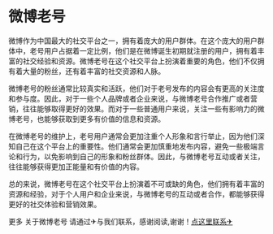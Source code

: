 # 微博老号

微博作为中国最大的社交平台之一，拥有着庞大的用户群体。在这个庞大的用户群体中，老号用户占据着一定比例，他们是在微博诞生初期就注册的用户，拥有着丰富的社交经验和资源。微博老号在这个社交平台上扮演着重要的角色，他们不仅拥有着大量的粉丝，还有着丰富的社交资源和人脉。

微博老号的粉丝通常比较真实和活跃，他们对于老号发布的内容会有更高的关注度和参与度。因此，对于一些个人品牌或者企业来说，与微博老号合作推广或者营销，往往能够取得更好的效果。而对于一些普通用户来说，关注一些有影响力的微博老号，也能够获取到更多有价值的信息和资源。

在微博老号的维护上，老号用户通常会更加注重个人形象和言行举止，因为他们深知自己在这个平台上的重要性。他们通常会更加慎重地发布内容，避免一些极端言论和行为，以免影响到自己的形象和粉丝群体。因此，与微博老号互动或者关注，往往能够获得更加正能量和有价值的内容。

总的来说，微博老号在这个社交平台上扮演着不可或缺的角色，他们拥有着丰富的资源和经验，对于个人用户和企业来说，与微博老号的互动或者合作，都能够获得更好的社交体验和营销效果。

更多 关于微博老号 请通过✈与我们联系，感谢阅读,谢谢！[点这里联系✈](https://gg.k02.cc)